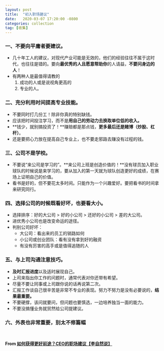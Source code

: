 ```yaml
---
layout: post
title:  "初入职场建议"
date:   2020-03-07 17:20:00 -0800
categories: collection
tag: [收集]
---
```


### 一、不要向平庸者要建议。
- 几十年工人的建议，对现代产业可能是无效的，他们的经验往往不属于这时代，也往往是错的。要向**最优秀的人且愿意帮助你**的人请益，**不要问身边的人**！
- 有两种人是最值得请教的 
  1. 成功的人或是说视角更高的 
  2. 专业的人。

### 二、充分利用时间提高专业技能。
- 不要同时打几份工！除非你真的特别缺钱。
- 应该把时间投注学习，而不是**用自己的劳动力去换取单位低的收入。**
- **钱少，就别搞投资了！**赚赔都是那点钱，**更多最后还是赌博（炒股、杠杆）**。
- 还是要把心力放在提高自己专业上，也不要走邪路去赚没有过程的钱。

### 三、公司不是学校。
- 不要说“来公司是学习的”。**来公司上班是创造价值的！**没有球员加入职业球队的时候说是来学习的，要从加入的第一天就为球队创造更好的成绩，在赛场上证明自己的价值。
- 看书是好的，但不要花太多时间。只能作为一个兴趣爱好。要把看书的时间拿来研究同行。

### 四、选择公司的时候既看好坏，也要看大小。
- 选择排序：好的大公司 > 好的小公司 > 还好的小公司 > 差的大公司。
- 进优秀小公司也是改变命运的途径。
- 判别公司好坏：
  - 大公司：看出来的员工的销路如何
  - 小公司或创业团队：看有没有拿到好的融资 
  - 有没有厉害的高手或是值得追随的人

### 五、与上司沟通注意技巧。
- **及时汇报进度**以及适时展现自己。
- 上司来指出你工作的问题时，通常代表对你还带有希望。
- 尽量不要让同事或上司跟你说的话再说第二次。
- 汇报工作谈自己很辛苦是非常不专业的表现。努力不努力是没有必要说的，**结果最重要。**
- 不要硬撑，该问就要问，但问题也要慎选，一边培养独当一面的能力。
- 不要没搞懂业务就贸然给公司提建议。

### 六、外表也非常重要，别太不修篇幅

<br/>

**From [如何获得更好前途？CEO的职场建议【李自然说】](https://www.youtube.com/watch?v=_JFQEPYmQ9I)**
